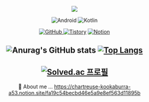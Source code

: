 
<div align = "center">

![](https://komarev.com/ghpvc/?username=IslandofDream)

<img alt="Android" src ="https://img.shields.io/badge/Android-3DDC84.svg?&style=for-the-badge&logo=Android&logoColor=black"/> <img alt="Kotlin" src ="https://img.shields.io/badge/Kotlin-7F52FF.svg?&style=for-the-badge&logo=Kotlin&logoColor=black"/>

<a href = "https://github.com/IslandofDream"><img alt="GitHub" src ="https://img.shields.io/badge/GitHub-181717.svg?&style=for-the-badge&logo=GitHub&logoColor=white"/>
</a> <a href = "https://islandofdream.tistory.com/"> <img alt="Tistory" src ="https://img.shields.io/badge/Tistory-white.svg?&style=for-the-badge"/></a>
</a> <a href = "https://chartreuse-kookaburra-a53.notion.site/fa19c54becbd46e5a9e8ef563d11895b"> <img alt="Notion" src ="https://img.shields.io/badge/Notion-000000.svg?&style=for-the-badge&logo=Notion&logoColor=white"/></a>   
   

![Anurag's GitHub stats](https://github-readme-stats.vercel.app/api?username=IslandofDream&show_icons=true&theme=radical&count_private=true) [![Top Langs](https://github-readme-stats.vercel.app/api/top-langs/?username=IslandofDream&layout=compact)](https://github.com/IslandofDream)
---
[![Solved.ac
프로필](http://mazassumnida.wtf/api/v2/generate_badge?boj=rhffldkt77)](https://solved.ac/rhffldkt77)
---
💬 About me ... https://chartreuse-kookaburra-a53.notion.site/fa19c54becbd46e5a9e8ef563d11895b
</div>
<!--
**IslandofDream/IslandofDream** is a ✨ _special_ ✨ repository because its `README.md` (this file) appears on your GitHub profile.

Here are some ideas to get you started:

- 🔭 I’m currently working on ...
- 👯 I’m looking to collaborate on ...
- 🤔 I’m looking for help with ...

- 📫 How to reach me: ...
- 😄 Pronouns: ...
- ⚡ Fun fact: ...
-->
